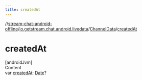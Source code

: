 ```yaml
---
title: createdAt
---
```

//[stream-chat-android-offline](../../../index.md)/[io.getstream.chat.android.livedata](../index.md)/[ChannelData](index.md)/[createdAt](createdAt.md)



# createdAt  
[androidJvm]  
Content  
var [createdAt](createdAt.md): [Date](https://developer.android.com/reference/kotlin/java/util/Date.html)?  



